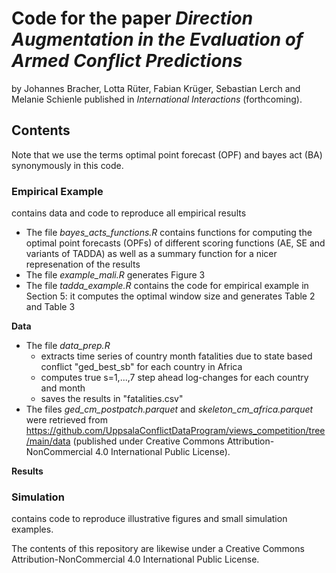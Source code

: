# Code for the paper _Direction Augmentation in the Evaluation of Armed Conflict Predictions_

by Johannes Bracher, Lotta Rüter, Fabian Krüger, Sebastian Lerch and Melanie Schienle published in _International Interactions_ (forthcoming).

## Contents
Note that we use the terms optimal point forecast (OPF) and bayes act (BA) synonymously in this code.

### **Empirical Example**
contains data and code to reproduce all empirical results
+ The file _bayes_acts_functions.R_ contains functions for computing the optimal point forecasts (OPFs) of different scoring functions (AE, SE and variants of TADDA) as well as a summary function for a nicer represenation of the results
+ The file _example_mali.R_ generates Figure 3
+ The file _tadda_example.R_ contains the code for empirical example in Section 5: it computes the optimal window size and generates Table 2 and Table 3

**Data**
+ The file _data_prep.R_
  * extracts time series of country month fatalities due to state based conflict "ged_best_sb" for each country in Africa
  * computes true s=1,...,7 step ahead log-changes for each country and month
  * saves the results in "fatalities.csv"
+ The files _ged_cm_postpatch.parquet_ and _skeleton_cm_africa.parquet_ were retrieved from https://github.com/UppsalaConflictDataProgram/views_competition/tree/main/data (published under Creative Commons Attribution-NonCommercial 4.0 International Public License).

**Results**


### **Simulation**
contains code to reproduce illustrative figures and small simulation examples.


The contents of this repository are likewise under a Creative Commons Attribution-NonCommercial 4.0 International Public License.

